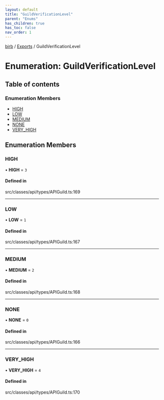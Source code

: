 ```yaml
---
layout: default
title: "GuildVerificationLevel"
parent: "Enums"
has_children: true
has_toc: false
nav_order: 1
---
```


[birb](README.md) / [Exports](modules.md) / GuildVerificationLevel

# Enumeration: GuildVerificationLevel

## Table of contents

### Enumeration Members

- [HIGH](GuildVerificationLevel.md#high)
- [LOW](GuildVerificationLevel.md#low)
- [MEDIUM](GuildVerificationLevel.md#medium)
- [NONE](GuildVerificationLevel.md#none)
- [VERY\_HIGH](GuildVerificationLevel.md#very_high)

## Enumeration Members

### HIGH

• **HIGH** = ``3``

#### Defined in

src/classes/api/types/APIGuild.ts:169

___

### LOW

• **LOW** = ``1``

#### Defined in

src/classes/api/types/APIGuild.ts:167

___

### MEDIUM

• **MEDIUM** = ``2``

#### Defined in

src/classes/api/types/APIGuild.ts:168

___

### NONE

• **NONE** = ``0``

#### Defined in

src/classes/api/types/APIGuild.ts:166

___

### VERY\_HIGH

• **VERY\_HIGH** = ``4``

#### Defined in

src/classes/api/types/APIGuild.ts:170
